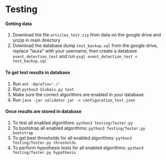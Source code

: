 # Testing

#### Getting data
1. Download the file `articles_test.zip` from data on the google drive and unzip in main directory
2. Download the database dump `test_backup.sql` from the google drive, replace "laura" with your username, then create a database `event_detection_test` and run `psql event_detection_test < test_backup.sql`

#### To get test results in database
1. Run `ant -Dprefix='./'`
1. Run `python3 Globals.py test`
1. Make sure the correct algorithms are enabled in your database
1. Run `java -jar validator.jar -c configuration_test.json`

#### Once results are stored in database
1. To test all enabled algorithms: `python3 Testing/Tester.py`
1. To bootstrap all enabled algorithms: `python3 Testing/Tester.py bootstrap`
1. To get best thresholds for all enabled algorithms: `python3 Testing/Tester.py thresholds`
1. To perform hypothesis tests for all enabled algorithms: `python3 Testing/Tester.py hypothesis`
